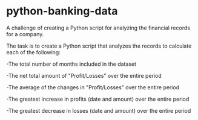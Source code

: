 # python-banking-data

A challenge of creating a Python script for analyzing the financial records for a company.

The task is to create a Python script that analyzes the records to calculate each of the following:

-The total number of months included in the dataset

-The net total amount of "Profit/Losses" over the entire period

-The average of the changes in "Profit/Losses" over the entire period

-The greatest increase in profits (date and amount) over the entire period

-The greatest decrease in losses (date and amount) over the entire period
